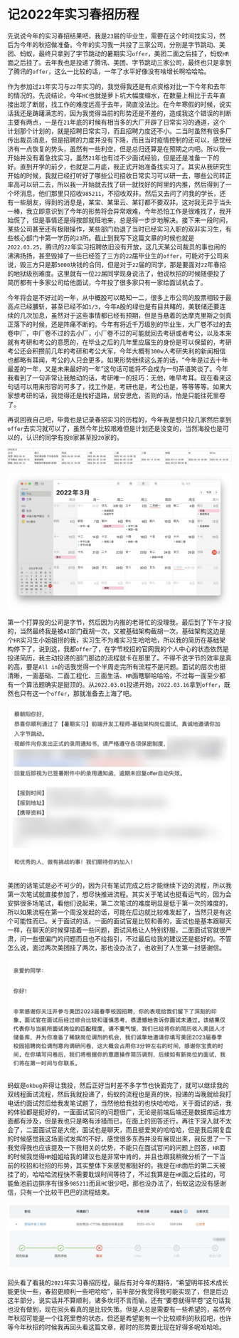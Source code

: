 # 记2022年实习春招历程
先说说今年的实习春招结果吧，我是`23`届的毕业生，需要在这个时间找实习，然后为今年的秋招做准备。今年的实习我一共投了三家公司，分别是字节跳动、美团、蚂蚁，最终只拿到了字节跳动的暑期实习`offer`，美团二面之后挂了，蚂蚁`HR`面之后挂了。去年我也是投递了腾讯、美团、字节跳动三家公司，最终也只是拿到了腾讯的`offer`，这么一比较的话，一年了水平好像没有啥增长啊哈哈哈。  

作为参加过`21`年实习与`22`年实习的，我觉得我还是有点资格对比一下今年和去年的情况的。先说结论，今年`HC`也就是萝卜坑大幅度缩水，在数量上相比于去年直接出现了断层，找工作的难度远高于去年，简直没法比。在今年寒假的时候，说实话我还是踌躇满志的，因为我觉得当前的形势还是不差的，造成我这个错误的判断主要有两点，一是在`21`年底的时候有相当多的大厂开辟了日常实习的通道，这个计划那个计划的，就是招聘日常实习，而且招聘力度还不小。二当时虽然有很多厂传出裁员消息，但是招聘的力度并没有下降，而且当时疫情控制的还可以，感觉经济有一点恢复的势头，虽然有一些利空，但是总归还算是在预期之内吧。所以我一开始并没有着急找实习，虽然`21`年也有过不少面试经验，但是还是准备一下的好。直到开学的前夕，也就是二月底，我正式开始准备找实习了。其实从我研究生开始的时候，我就已经打听好了哪些公司招收日常实习可以研一去，哪些公司转正率高可以研二去，所以我一开始就去找了研一就找好的阿里的内推，然后得到了一个坏消息，他们那里只招收`985211`，不招收双非。然后又去问了问我的学长，还有一些朋友，得到的消息是，某宝、某里云、某钉都不要双非。这对我无异于当头一棒，我立即意识到了今年的形势将会异常艰难，今年恐怕工作是很难找了，我开始慌了，但是事情还是得按部就班地来，总是得一步步地解决。接下来一段时间，某些公司甚至还有极限操作，某些部门劝退了当时已经实习入职的双非实习生，有些核心部门卡第一学历的`23`所。截止到我写下这篇文章的时候也就是`2022.03.25`，腾讯的`22`年实习招聘依旧没有开放，这几天某公司裁员的事也闹的沸沸扬扬，甚至毁掉了一些已经签了三方的`22`届毕业生的`offer`，可能对于公司来说，毁三方只是那`5000`块钱的合同，但是对于`22`届的同学，那是要面对`22`年春招的地狱级别难度。这里就有一位`22`届同学现身说法了，他说秋招的时候随便投了简历都有十多家公司给他面试，今年投了很多家只有一家给面试机会了。

今年将会是不好过的一年，从中概股可以略知一二，很多上市公司的股票相较于最高点已经腰斩，甚至已经不如`1/3`，今年`A`股的绿也是有目共睹的，美联储还要连续的几次加息，虽然对于这些事情都已经有预期，但是当悬着的达摩克里斯之剑真正落下的时候，还是阵痛不断的。今年有将近千万级别的毕业生，大厂卷不过的去卷中厂，中厂卷不过的去小厂，小厂卷不过的可能就回去考研或者考公，以及本来就有考研和考公的意愿的，在毕业之后的几年里应届生的身份是可以保留的，考研考公还会积攒前几年的考研和考公大军，今年大概有`300w`人考研失利的新闻相信也都略有耳闻，考公的人只会更多。如果形势继续这么差的话，“今年是过去十年最差的一年，又是未来最好的一年”这句话可能将不会成为一句茶语笑谈了。今年我看到了一句非常让我触动的话，考研唯一的技巧：无他，唯早考耳。现在看来这句话可以用来形容的可多了，找工作是，考研也是，考公也是，等等等等。如果大家想考研的话，我觉得还是找好退路，居安思危，否则的话，怕是只能往死里卷了。

再说回我自己吧，毕竟也是记录春招实习的历程的，今年我是想只投几家然后拿到`offer`去实习就可以了，虽然今年比较艰难但是计划还是没变的，当然海投也是可以的，认识的同学有投`8`家甚至投`20`家的。

![](screenshots/2022-03-26-09-45-28.jpg)

![](screenshots/2022-03-26-09-50-34.jpg)


第一个打算投的公司是字节，然后因为内推的老哥忙的没理我，最后到了下午才投的，当然最终我是被`AI`部门截胡一次，又被基础架构截胡一次，基础架构这边是个`HR`实习生小姐姐捞的我，实习生不为难实习生哈哈哈，所以我的简历在基础架构停下了，说到这，我都`offer`了，在字节校招的官网我的个人中心的状态依然是投递简历，我主动投递的部门那边的流程就卡在那里了。不得不说字节的效率是真的高，要是`All in`的话我觉得一个半周走完所有流程不是问题。面试的层次也挺清晰，一面基础、二面工程化、三面生活、`HR`面瞎聊哈哈哈，不过每一面至少都有一个算法题确实是挺顶的。从`2022.03.01`投递开始，`2022.03.16`拿到`offer`，既然也只有这一个`offer`，那就准备去上海了吧。

![](screenshots/2022-03-26-10-16-16.jpg)

美团的话笔试是必不可少的，因为只有笔试完成之后才能继续下边的流程，所以我第一次笔试就直接参加了，想尽快推进流程。其实关于笔试也挺看运气的，因为会安排很多场笔试，看他们说起来，第二次笔试的难度明显是低于第一次的难度的，所以如果流程在第一个周没发起的话，可能在后边就比较难发起了，当然只是有这个可能性而已。关于面试的话，一面的面试官是比较和善的，面试也是基本跟聊天一样，在聊天的时候穿插着一些问题，面试风格让人特别舒服，二面面试官就很严肃，问一些很偏门的问题而且也不给指引，不过最后给我的建议还是挺好的。不管怎么说，面过两次美团挂了两次，那也没办法了，也收到了人生第一封感谢信。

![](screenshots/2022-03-26-10-22-43.jpg)

蚂蚁是`okbug`非得让我投，然后正好当时差不多字节也快面完了，就可以继续我的双线程面试流程，然后我就投递了，蚂蚁的流程也是真的快，投递的当晚就给我打电话约面试然后给我发笔试题了，当然他给我挂的也快哈哈哈。关于面试的话，我的体验都是挺好的，一面面试官问的问题很广，无论是前端后端还是数据库运维方面都有涉及，但是我也只是略有涉猎而已，在面上的回答还行，再往下深入就不太会了，二面面试官是大佬，面试也是聊天，而且挺爱笑的哈哈哈，但是我后期复盘的时候感觉我这场面试发挥的不好，感觉很多东西并没有展现出来，我反思了一下我觉得我也应该提及一下我相关的优势，不能只在面试官问的问题上回答，`HR`面的时候我觉得`HR`姐姐给我的建议也是非常中肯的，并且也跟我稍微分析了一下当前的校招和社招的形势，其实整体下来感觉都挺好的。我是在`HR`面后的第二天被挂了的，哈哈哈流程快不需要耽误时间等待了，不过我算是在`HR`面之后挂的，可能鱼池前边排序有很多`985211`而且`HC`很少吧，那也没办法了，蚂蚁这边没有感谢信，只有一个比较干巴巴的流程结束。

![](screenshots/2022-03-26-10-33-45.jpg)

回头看了看我的`2021`年实习春招历程，最后有对今年的期待，“希望明年技术成长能更快一些，春招更顺利一些吧哈哈”，前半部分我觉得我可能实现了，但是后边这半部分，说实话并不算顺利，诸多坎坷不言而喻，还有“要卷就得早卷”这句话我也没有做到，现在回头看真的是比较失策。但是人总是需要有一些希望的，虽然今年秋招可能是一个往死里卷的状态，但还是希望能有一个比较顺利的秋招吧，也许等今年秋招的时候我再回头看这篇文章，那时的形势要比现在好得多呢哈哈哈。

